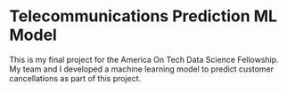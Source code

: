 # Telecommunications Prediction ML Model

This is my final project for the America On Tech Data Science Fellowship.
My team and I developed a machine learning model to predict customer cancellations as part of this project.
